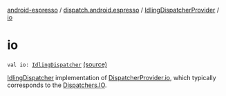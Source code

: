 [android-espresso](../../index.md) / [dispatch.android.espresso](../index.md) / [IdlingDispatcherProvider](index.md) / [io](./io.md)

# io

`val io: `[`IdlingDispatcher`](../-idling-dispatcher/index.md) [(source)](https://github.com/RBusarow/Dispatch/tree/master/android-espresso/src/main/java/dispatch/android/espresso/IdlingDispatcherProvider.kt#L41)

[IdlingDispatcher](../-idling-dispatcher/index.md) implementation of [DispatcherProvider.io](#),
which typically corresponds to the [Dispatchers.IO](https://kotlin.github.io/kotlinx.coroutines/kotlinx-coroutines-core/kotlinx.coroutines/-coroutine-dispatcher/index.html).

